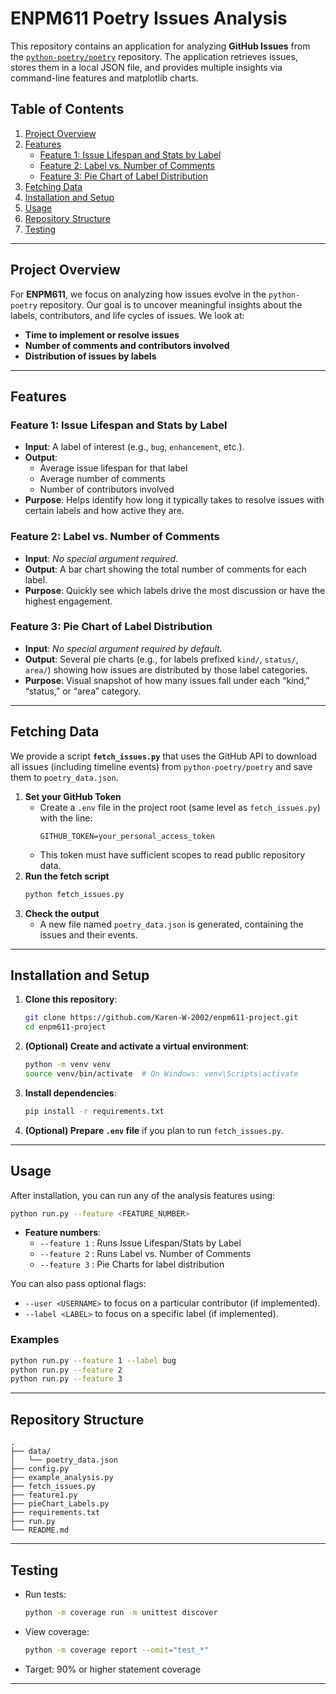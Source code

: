 
# ENPM611 Poetry Issues Analysis

This repository contains an application for analyzing **GitHub Issues** from the [`python-poetry/poetry`](https://github.com/python-poetry/poetry) repository. The application retrieves issues, stores them in a local JSON file, and provides multiple insights via command-line features and matplotlib charts.

## Table of Contents
1. [Project Overview](#project-overview)  
2. [Features](#features)  
   - [Feature 1: Issue Lifespan and Stats by Label](#feature-1-issue-lifespan-and-stats-by-label)  
   - [Feature 2: Label vs. Number of Comments](#feature-2-label-vs-number-of-comments)  
   - [Feature 3: Pie Chart of Label Distribution](#feature-3-pie-chart-of-label-distribution)  
3. [Fetching Data](#fetching-data)  
4. [Installation and Setup](#installation-and-setup)  
5. [Usage](#usage)  
6. [Repository Structure](#repository-structure)  
7. [Testing](#testing)  

---

## Project Overview

For **ENPM611**, we focus on analyzing how issues evolve in the `python-poetry` repository. Our goal is to uncover meaningful insights about the labels, contributors, and life cycles of issues. We look at:

- **Time to implement or resolve issues**  
- **Number of comments and contributors involved**  
- **Distribution of issues by labels**  


---

## Features

### Feature 1: Issue Lifespan and Stats by Label
- **Input**: A label of interest (e.g., `bug`, `enhancement`, etc.).  
- **Output**:  
  - Average issue lifespan for that label  
  - Average number of comments  
  - Number of contributors involved  
- **Purpose**: Helps identify how long it typically takes to resolve issues with certain labels and how active they are.

### Feature 2: Label vs. Number of Comments
- **Input**: *No special argument required*.  
- **Output**: A bar chart showing the total number of comments for each label.  
- **Purpose**: Quickly see which labels drive the most discussion or have the highest engagement.

### Feature 3: Pie Chart of Label Distribution
- **Input**: *No special argument required by default.*  
- **Output**: Several pie charts (e.g., for labels prefixed `kind/`, `status/`, `area/`) showing how issues are distributed by those label categories.  
- **Purpose**: Visual snapshot of how many issues fall under each “kind,” “status,” or “area” category.

---

## Fetching Data

We provide a script **`fetch_issues.py`** that uses the GitHub API to download all issues (including timeline events) from `python-poetry/poetry` and save them to `poetry_data.json`. 

1. **Set your GitHub Token**  
   - Create a `.env` file in the project root (same level as `fetch_issues.py`) with the line:  
     ```
     GITHUB_TOKEN=your_personal_access_token
     ```
   - This token must have sufficient scopes to read public repository data.  
2. **Run the fetch script**  
   ```bash
   python fetch_issues.py
   ```
3. **Check the output**  
   - A new file named `poetry_data.json` is generated, containing the issues and their events.

---

## Installation and Setup

1. **Clone this repository**:
   ```bash
   git clone https://github.com/Karen-W-2002/enpm611-project.git
   cd enpm611-project
   ```
2. **(Optional) Create and activate a virtual environment**:
   ```bash
   python -m venv venv
   source venv/bin/activate  # On Windows: venv\Scripts\activate
   ```
3. **Install dependencies**:
   ```bash
   pip install -r requirements.txt
   ```
4. **(Optional) Prepare `.env` file** if you plan to run `fetch_issues.py`.

---

## Usage

After installation, you can run any of the analysis features using:

```bash
python run.py --feature <FEATURE_NUMBER>
```

- **Feature numbers**:
  - `--feature 1` : Runs Issue Lifespan/Stats by Label  
  - `--feature 2` : Runs Label vs. Number of Comments  
  - `--feature 3` : Pie Charts for label distribution  

You can also pass optional flags:
- `--user <USERNAME>` to focus on a particular contributor (if implemented).
- `--label <LABEL>` to focus on a specific label (if implemented).

### Examples
```bash
python run.py --feature 1 --label bug
python run.py --feature 2
python run.py --feature 3
```

---

## Repository Structure

```
.
├── data/
│   └── poetry_data.json
├── config.py
├── example_analysis.py
├── fetch_issues.py
├── feature1.py
├── pieChart_Labels.py
├── requirements.txt
├── run.py
└── README.md
```

---

## Testing

- Run tests:
  ```bash
  python -m coverage run -m unittest discover
  ```
- View coverage:
  ```bash
  python -m coverage report --omit="test_*"
  ```
- Target: 90% or higher statement coverage

---

